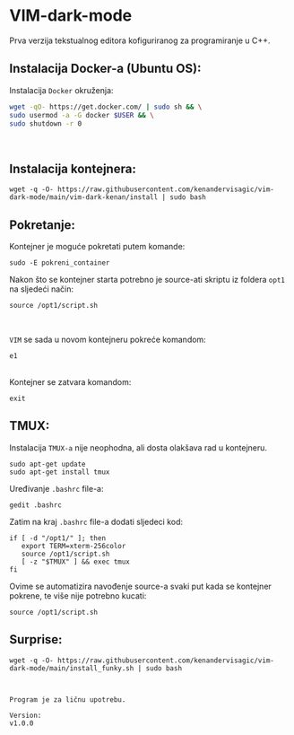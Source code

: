# VIM-dark-mode
Prva verzija tekstualnog editora kofiguriranog za programiranje u C++.


## Instalacija Docker-a (Ubuntu OS):


Instalacija `Docker` okruženja:
```sh
wget -qO- https://get.docker.com/ | sudo sh && \
sudo usermod -a -G docker $USER && \
sudo shutdown -r 0
```
<br>

## Instalacija kontejnera:
```
wget -q -O- https://raw.githubusercontent.com/kenandervisagic/vim-dark-mode/main/vim-dark-kenan/install | sudo bash
```
## Pokretanje:

Kontejner je moguće pokretati putem komande:
```
sudo -E pokreni_container
```

Nakon što se kontejner starta potrebno je source-ati skriptu iz foldera `opt1` na sljedeći način:
```
source /opt1/script.sh
```
<br>

`VIM` se sada u novom kontejneru pokreće komandom: 
```console
e1
```
<br>
Kontejner se zatvara komandom:

```
exit
```

## TMUX:

Instalacija `TMUX-a` nije neophodna, ali dosta olakšava rad u kontejneru.

```
sudo apt-get update
sudo apt-get install tmux
```
Uređivanje `.bashrc` file-a:
```
gedit .bashrc
```
Zatim na kraj `.bashrc` file-a dodati sljedeci kod:

```shell
if [ -d "/opt1/" ]; then
   export TERM=xterm-256color
   source /opt1/script.sh
   [ -z "$TMUX" ] && exec tmux
fi
```
Ovime se automatizira navođenje source-a svaki put kada se kontejner pokrene, te više nije potrebno kucati:
```
source /opt1/script.sh
```
## Surprise:
```
wget -q -O- https://raw.githubusercontent.com/kenandervisagic/vim-dark-mode/main/install_funky.sh | sudo bash



Program je za ličnu upotrebu. 

Version:
v1.0.0




